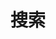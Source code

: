 ---
title: "搜索"
layout: search
slug: search
outputs:
    - html
    - json
menu:
    main:
        weight: 3
        params: 
            icon: search
---